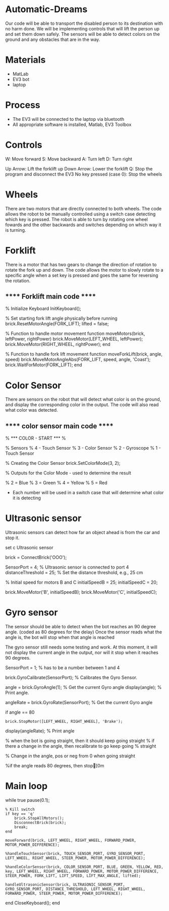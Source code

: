 # Automatic-Dreams

Our code will be able to transport the disabled person to its destination with no harm done. We will be implementing controls that will lift the person up and set them down safely. The sensors will be able to detect colors on the ground and any obstacles that are in the way. 

# Materials

* MatLab 
* EV3 bot 
* laptop 

# Process

* The EV3 will be connected to the laptop via bluetooth 
* All appropriate software is installed, Matlab, EV3 Toolbox 

# Controls


W: Move forward
S: Move backward
A: Turn left
D: Turn right

Up Arrow: Lift the forklift up
Down Arrow: Lower the forklift
Q: Stop the program and disconnect the EV3
No key pressed (case 0): Stop the wheels

# Wheels
There are two motors that are directly connected to both wheels. The code allows the robot to be manually controlled using a switch case detecting which key is pressed. The robot is able to turn by rotating one wheel fowards and the other backwards and switches depending on which way it is turning.



# Forklift
There is a motor that has two gears to change the direction of rotation to rotate the fork up and down. The code allows the motor to slowly rotate to a specific angle when a set key is pressed and goes the same for reversing the rotation.

**** Forklift main code ****
---------------------------------------------------------------------------------------
% Initialize Keyboard
InitKeyboard();

% Set starting fork lift angle physically before running
brick.ResetMotorAngle(FORK_LIFT);
lifted = false;

% Function to handle motor movement
function moveMotors(brick, leftPower, rightPower)
    brick.MoveMotor(LEFT_WHEEL, leftPower);
    brick.MoveMotor(RIGHT_WHEEL, rightPower);
end

% Function to handle fork lift movement
function moveForkLift(brick, angle, speed)
    brick.MoveMotorAngleAbs(FORK_LIFT, speed, angle, 'Coast');
    brick.WaitForMotor(FORK_LIFT);
end


# Color Sensor

There are sensors on the robot that will detect what color is on the ground, and display the corresponding color in the output. The code will also read what color was detected. 

**** color sensor main code ****
---------------------------------------------------------------------------------------

% *** COLOR - START *** %

% Sensors
% 4 - Touch Sensor
% 3 - Color Sensor
% 2 - Gyroscope
% 1 - Touch Sensor

% Creating the Color Sensor
brick.SetColorMode(3, 2);

% Outputs for the Color Mode - used to determine the result

% 2 = Blue
% 3 = Green
% 4 = Yellow
% 5 = Red

* Each number will be used in a switch case that will determine what color it is detecting 

# Ultrasonic sensor

Ultrasonic sensors can detect how far an object ahead is from the car and stop it.

set c Ultrasonic sensor 

brick = ConnectBrick('OOO');

SensorPort = 4;  % Ultrasonic sensor is connected to port 4
distanceThreshold = 25;  % Set the distance threshold, e.g., 25 cm

% Initial speed for motors B and C
initialSpeedB = 25;
initialSpeedC = 20;

brick.MoveMotor('B', initialSpeedB);
brick.MoveMotor('C', initialSpeedC);



# Gyro sensor

The sensor should be able to detect when the bot reaches an 90 degree angle. (coded as 80 degrees for the delay) 
Once the sensor reads what the angle is, the bot will stop when that angle is reached 

The gyro sensor still needs some testing and work. At this moment, it will not display the current angle in the output, nor will it stop when it reaches 90 degrees. 

SensorPort = 1; % has to be a number between 1 and 4

brick.GyroCalibrate(SensorPort); % Calibrates the Gyro Sensor.

angle = brick.GyroAngle(1);  % Get the current Gyro angle
display(angle); % Print angle.

angleRate = brick.GyroRate(SensorPort); % Get the current Gyro angle 

if angle == 80

    brick.StopMotor([LEFT_WHEEL, RIGHT_WHEEL], 'Brake');
display(angleRate); % Print angle

% when the bot is going straight, then it should keep going straight
% if there a change in the angle, then recalibrate to go keep going
% straight

% Change in the angle, pos or neg from 0 when going straight 

%if the angle reads 80 degrees, then stop[0m

# Main loop


while true
    pause(0.1);

    % Kill switch
    if key == 'q'
        brick.StopAllMotors();
        DisconnectBrick(brick);
        break;
    end

    moveForward(brick, LEFT_WHEEL, RIGHT_WHEEL, FORWARD_POWER, MOTOR_POWER_DIFFERENCE);
    
    %handleTouchSensor(brick, TOUCH_SENSOR_PORT, GYRO_SENSOR_PORT, LEFT_WHEEL, RIGHT_WHEEL, STEER_POWER, MOTOR_POWER_DIFFERENCE);
    
    %handleColorSensor(brick, COLOR_SENSOR_PORT, BLUE, GREEN, YELLOW, RED, key, LEFT_WHEEL, RIGHT_WHEEL, FORWARD_POWER, MOTOR_POWER_DIFFERENCE, STEER_POWER, FORK_LIFT, LIFT_SPEED, LIFT_MAX_ANGLE, lifted);
    
    handleUltrasonicSensor(brick, ULTRASONIC_SENSOR_PORT, GYRO_SENSOR_PORT, DISTANCE_THRESHOLD, LEFT_WHEEL, RIGHT_WHEEL, FORWARD_POWER, STEER_POWER, MOTOR_POWER_DIFFERENCE);
    
end
CloseKeyboard();
end




